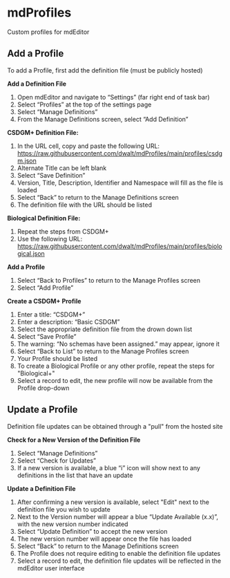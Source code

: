 # mdProfiles
Custom profiles for mdEditor

## Add a Profile

To add a Profile, first add the definition file (must be publicly hosted)

**Add a Definition File**
1. Open mdEditor and navigate to “Settings” (far right end of task bar)
2. Select “Profiles” at the top of the settings page 
3. Select “Manage Definitions” 
4. From the Manage Definitions screen, select “Add Definition”

**CSDGM+ Definition File:**
1. In the URL cell, copy and paste the following URL: https://raw.githubusercontent.com/dwalt/mdProfiles/main/profiles/csdgm.json
2. Alternate Title can be left blank
3. Select “Save Definition”
4. Version, Title, Description, Identifier and Namespace will fill as the file is loaded
6. Select “Back” to return to the Manage Definitions screen
7. The definition file with the URL should be listed

**Biological Definition File:**
1. Repeat the steps from CSDGM+
2. Use the following URL: https://raw.githubusercontent.com/dwalt/mdProfiles/main/profiles/biological.json

**Add a Profile**
1. Select “Back to Profiles” to return to the Manage Profiles screen
2. Select “Add Profile”

**Create a CSDGM+ Profile**
1. Enter a title: “CSDGM+”
2. Enter a description: “Basic CSDGM”
3. Select the appropriate definition file from the drown down list
4. Select “Save Profile”
5. The warning: “No schemas have been assigned.” may appear, ignore it
6. Select “Back to List” to return to the Manage Profiles screen
7.	Your Profile should be listed
8.	To create a Biological Profile or any other profile, repeat the steps for "Biological+"
9.	Select a record to edit, the new profile will now be available from the Profile drop-down

## Update a Profile

Definition file updates can be obtained through a "pull" from the hosted site

**Check for a New Version of the Definition File**
1. Select “Manage Definitions”
2. Select “Check for Updates”
3. If a new version is available, a blue “i” icon will show next to any definitions in the list that have an update

**Update a Definition File**
1. After confirming a new version is available, select "Edit" next to the definition file you wish to update
2. Next to the Version number will appear a blue “Update Available (x.x)”, with the new version number indicated
3. Select “Update Definition” to accept the new version
4. The new version number will appear once the file has loaded
5. Select “Back” to return to the Manage Definitions screen
6. The Profile does not require editing to enable the definition file updates
7. Select a record to edit, the definition file updates will be reflected in the mdEditor user interface 
